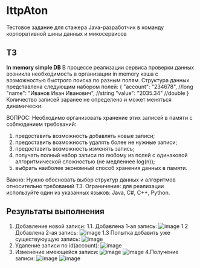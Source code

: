 # IttpAton
Тестовое задание для стажера
Java-разработчик в команду корпоративной шины данных и микосервисов

## ТЗ

**In memory simple DB**
В процессе реализации сервиса проверки данных возникла необходимость в
организации
in memory кэша с возможностью быстрого поиска по разным полям.
Структура данных представлена следующим набором полей:
{
"account": "234678", //long
"name": "Иванов Иван Иванович", //string
"value": "2035.34" //double
}
Количество записей заранее не определено и может меняться динамически.

ВОПРОС: Необходимо организовать хранение этих записей в памяти с
соблюдением требований:
1. предоставить возможность добавлять новые записи;
2. предоставить возможность удалять более не нужные записи;
3. предоставить возможность изменять запись;
4. получать полный набор записи по любому из полей с одинаковой
алгоритмической сложностью (не медленнее log(n));
5. выбрать наиболее экономный способ хранения данных в памяти.

Важно: Нужно обосновать выбор структур данных и алгоритмов
относительно требований ТЗ.
Ограничение: для реализации используйте один из указанных языков: Java,
C#, C++, Python.


## Результаты выполнения
1. Добавление новой записи:
1.1. Добавлена 1-ая запись:
![image](https://user-images.githubusercontent.com/63973151/234236920-8bfa80f8-2262-4b85-937d-597386f1e7a9.png)
1.2 Добавлена 2-ая запись:
![image](https://user-images.githubusercontent.com/63973151/234237052-cc0160a1-f78c-4191-850c-2a89493b9694.png)
1.3 Попытка добавить уже существуюущую запись:
![image](https://user-images.githubusercontent.com/63973151/234237428-d43fa6c5-32dc-4aeb-a689-c203e7250011.png)
2. Удаление записи по id(account):
![image](https://user-images.githubusercontent.com/63973151/234238895-ef3b0a23-4dc7-4b99-9568-800d713ff191.png)
3. Изменение имеющейся записи:
![image](https://user-images.githubusercontent.com/63973151/234239259-631129b8-b946-4b7f-b432-c9ac4e2b21d0.png)
![image](https://user-images.githubusercontent.com/63973151/234239488-22d571e1-0596-4619-aacf-d64818ef504a.png)
4.Получение записи:
![image](https://user-images.githubusercontent.com/63973151/234239790-fdba4f13-2b65-4594-81e7-0b551a1006c9.png)
![image](https://user-images.githubusercontent.com/63973151/234241670-01016f23-d836-49cd-a3a3-b3360e1ded8f.png)





